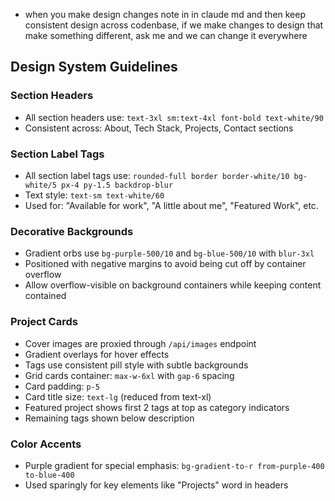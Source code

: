 - when you make design changes note in in claude md and then keep consistent design across codenbase, if we make changes to design that make something different, ask me and we can change it everywhere

## Design System Guidelines

### Section Headers
- All section headers use: `text-3xl sm:text-4xl font-bold text-white/90`
- Consistent across: About, Tech Stack, Projects, Contact sections

### Section Label Tags
- All section label tags use: `rounded-full border border-white/10 bg-white/5 px-4 py-1.5 backdrop-blur`
- Text style: `text-sm text-white/60`
- Used for: "Available for work", "A little about me", "Featured Work", etc.

### Decorative Backgrounds
- Gradient orbs use `bg-purple-500/10` and `bg-blue-500/10` with `blur-3xl`
- Positioned with negative margins to avoid being cut off by container overflow
- Allow overflow-visible on background containers while keeping content contained

### Project Cards
- Cover images are proxied through `/api/images` endpoint
- Gradient overlays for hover effects
- Tags use consistent pill style with subtle backgrounds
- Grid cards container: `max-w-6xl` with `gap-6` spacing
- Card padding: `p-5`
- Card title size: `text-lg` (reduced from text-xl)
- Featured project shows first 2 tags at top as category indicators
- Remaining tags shown below description

### Color Accents
- Purple gradient for special emphasis: `bg-gradient-to-r from-purple-400 to-blue-400`
- Used sparingly for key elements like "Projects" word in headers